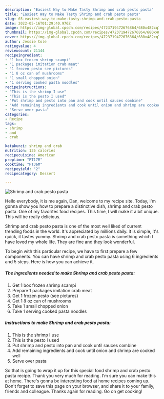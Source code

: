 ```yaml
---
description: "Easiest Way to Make Tasty Shrimp and crab pesto pasta"
title: "Easiest Way to Make Tasty Shrimp and crab pesto pasta"
slug: 65-easiest-way-to-make-tasty-shrimp-and-crab-pesto-pasta
date: 2022-05-16T01:29:40.976Z
image: https://img-global.cpcdn.com/recipes/4723719472676864/680x482cq70/shrimp-and-crab-pesto-pasta-recipe-main-photo.jpg
thumbnail: https://img-global.cpcdn.com/recipes/4723719472676864/680x482cq70/shrimp-and-crab-pesto-pasta-recipe-main-photo.jpg
cover: https://img-global.cpcdn.com/recipes/4723719472676864/680x482cq70/shrimp-and-crab-pesto-pasta-recipe-main-photo.jpg
author: Jessie Cole
ratingvalue: 4
reviewcount: 21144
recipeingredient:
- "1 box frozen shrimp scampi"
- "1 packages imitation crab meat"
- "1 frozen pesto see pictures"
- "1 8 oz can of mushrooms"
- "1 small chopped onion"
- "1 serving cooked pasta noodles"
recipeinstructions:
- "This is the shrimp I use"
- "This is the pesto I used"
- "Put shrimp and pesto into pan and cook until sauces combine"
- "Add remaining ingredients and cook until onion and shrimp are cooked well"
- "Serve over pasta"
categories:
- Recipe
tags:
- shrimp
- and
- crab

katakunci: shrimp and crab 
nutrition: 135 calories
recipecuisine: American
preptime: "PT17M"
cooktime: "PT36M"
recipeyield: "2"
recipecategory: Dessert

---
```



![Shrimp and crab pesto pasta](https://img-global.cpcdn.com/recipes/4723719472676864/680x482cq70/shrimp-and-crab-pesto-pasta-recipe-main-photo.jpg)

Hello everybody, it is me again, Dan, welcome to my recipe site. Today, I'm gonna show you how to prepare a distinctive dish, shrimp and crab pesto pasta. One of my favorites food recipes. This time, I will make it a bit unique. This will be really delicious.



Shrimp and crab pesto pasta is one of the most well liked of current trending foods in the world. It's appreciated by millions daily. It is simple, it's quick, it tastes yummy. Shrimp and crab pesto pasta is something which I have loved my whole life. They are fine and they look wonderful.


To begin with this particular recipe, we have to first prepare a few components. You can have shrimp and crab pesto pasta using 6 ingredients and 5 steps. Here is how you can achieve it.

<!--inarticleads1-->

##### The ingredients needed to make Shrimp and crab pesto pasta:

1. Get 1 box frozen shrimp scampi
1. Prepare 1 packages imitation crab meat
1. Get 1 frozen pesto (see pictures)
1. Get 1 8 oz can of mushrooms
1. Take 1 small chopped onion
1. Take 1 serving cooked pasta noodles




<!--inarticleads2-->

##### Instructions to make Shrimp and crab pesto pasta:

1. This is the shrimp I use
1. This is the pesto I used
1. Put shrimp and pesto into pan and cook until sauces combine
1. Add remaining ingredients and cook until onion and shrimp are cooked well
1. Serve over pasta




So that is going to wrap it up for this special food shrimp and crab pesto pasta recipe. Thank you very much for reading. I'm sure you can make this at home. There's gonna be interesting food at home recipes coming up. Don't forget to save this page on your browser, and share it to your family, friends and colleague. Thanks again for reading. Go on get cooking!
